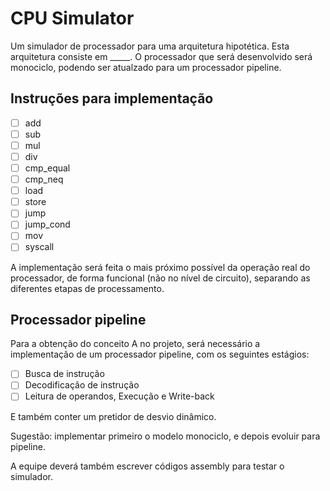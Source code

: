# CPU Simulator

Um simulador de processador para uma arquitetura hipotética. Esta arquitetura consiste em _____. O processador que será desenvolvido será monociclo, podendo ser atualzado para um processador pipeline.

## Instruções para implementação

- [ ] add
- [ ] sub
- [ ] mul
- [ ] div
- [ ] cmp_equal
- [ ] cmp_neq
- [ ] load
- [ ] store
- [ ] jump
- [ ] jump_cond
- [ ] mov
- [ ] syscall

A implementação será feita o mais próximo possível da operação real do processador, de forma funcional (não no nível de circuito), separando as diferentes etapas de processamento.


## Processador pipeline

Para a obtenção do conceito A no projeto, será necessário a implementação de um processador pipeline, com os seguintes estágios: 

- [ ] Busca de instrução
- [ ] Decodificação de instrução
- [ ] Leitura de operandos, Execução e Write-back

E também conter um pretidor de desvio dinâmico.

Sugestão: implementar primeiro o modelo monociclo, e depois evoluir para pipeline.

A equipe deverá também escrever códigos assembly para testar o simulador.

